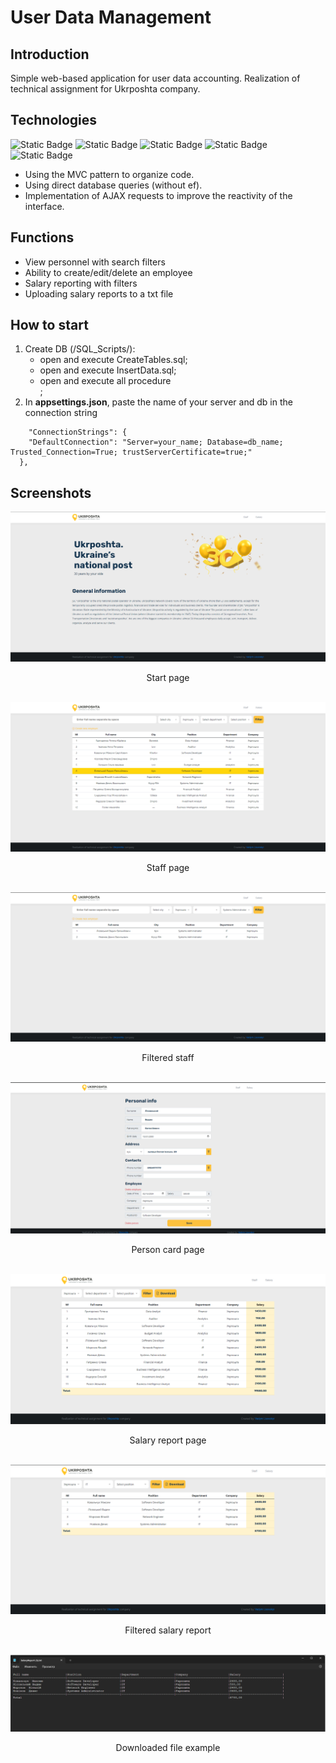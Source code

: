 # User Data Management
## Introduction
Simple web-based application for user data accounting. Realization of technical assignment for Ukrposhta company.

## Technologies
![Static Badge](https://img.shields.io/badge/ASP-badge?style=for-the-badge&logo=ASP&color=%23292929)
![Static Badge](https://img.shields.io/badge/.NET%20CORE%208-badge?style=for-the-badge&logo=.NET&color=%23292929)
![Static Badge](https://img.shields.io/badge/MVC-badge?style=for-the-badge&color=%23292929)
![Static Badge](https://img.shields.io/badge/SQL-badge?style=for-the-badge&logo=sql%20server&color=%23292929)
![Static Badge](https://img.shields.io/badge/AJAX-badge?style=for-the-badge&color=%23292929)


- Using the MVC pattern to organize code.
- Using direct database queries (without ef).
- Implementation of AJAX requests to improve the reactivity of the interface.

## Functions

- View personnel with search filters
- Ability to create/edit/delete an employee
- Salary reporting with filters
- Uploading salary reports to a txt file

## How to start

1. Create DB (/SQL_Scripts/):
   - open and execute CreateTables.sql;
   - open and execute InsertData.sql;
   - open and execute all procedure</br>;
2. In **appsettings.json**, paste the name of your server and db in the connection string
```
    "ConnectionStrings": {
    "DefaultConnection": "Server=your_name; Database=db_name; Trusted_Connection=True; trustServerCertificate=true;"
  },
```

## Screenshots

<div align="center">
  <img src="/Screenshots/Start.png"/>
  <p>Start page</p>
  <br/>
</div>

<div align="center">
  <img src="/Screenshots/Staff.png"/>
  <p>Staff page</p>
  <br/>
</div>

<div align="center">
  <img src="/Screenshots/StaffWithFilters.png"/>
  <p>Filtered staff</p>
  <br/>
</div>

<div align="center">
  <img src="/Screenshots/PersonCard.png"/>
  <p>Person card page</p>
  <br/>
</div>

<div align="center">
  <img src="/Screenshots/Salary.png"/>
  <p>Salary report page</p>
  <br/>
</div>

<div align="center">
  <img src="/Screenshots/SalaryWithFilters.png"/>
  <p>Filtered salary report</p>
  <br/>
</div>

<div align="center">
  <img src="/Screenshots/SalaryFile.png"/>
  <p>Downloaded file example</p>
  <br/>
</div>
